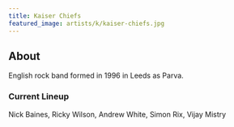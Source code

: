 ```yaml
---
title: Kaiser Chiefs
featured_image: artists/k/kaiser-chiefs.jpg
---
```

## About

English rock band formed in 1996 in Leeds as Parva.

### Current Lineup

Nick Baines, Ricky Wilson, Andrew White, Simon Rix, Vijay Mistry


